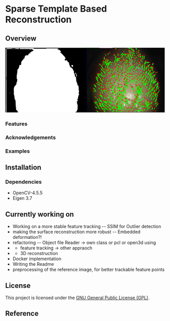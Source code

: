 <h1> Sparse Template Based Reconstruction </h1>

## Overview
![Alternativer Text](./data/image.png)



### Features

### Acknowledgements

### Examples

## Installation
### Dependencies
<ul>
    <li>OpenCV-4.5.5</li>
    <li>Eigen 3.7</li>
    
</ul>

## Currently working on
- Working on a more stable feature tracking
-- SSIM for Outlier detection
- making the surface reconstruction more robust
-- Embedded deformation?! 
- refactoring
-- Object file Reader -> own class or pcl or open3d using 
- - feature tracking -> other appraoch
- - 3D reconstruction
- Docker implementation
- Writing the Readme
- preprocessing of the reference image, for better trackable feature points

## License

This project is licensed under the [GNU General Public License (GPL)](https://www.gnu.org/licenses/gpl-3.0.html).


## Reference